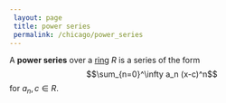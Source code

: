 ```yaml
---
 layout: page
 title: power series
 permalink: /chicago/power_series
---
```

A **power series** over a [ring](https://mathgloss.github.io/MathGloss/chicago/ring) $R$ is a series of the form $$\sum_{n=0}^\infty a_n (x-c)^n$$ for $a_n, c\in R$. 